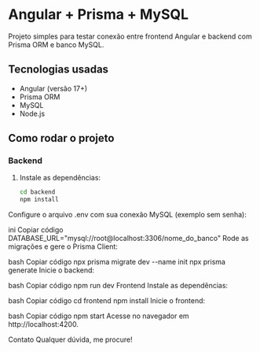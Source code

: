 # Angular + Prisma + MySQL

Projeto simples para testar conexão entre frontend Angular e backend com Prisma ORM e banco MySQL.

## Tecnologias usadas

- Angular (versão 17+)
- Prisma ORM
- MySQL
- Node.js

## Como rodar o projeto

### Backend

1. Instale as dependências:
   ```bash
   cd backend
   npm install
Configure o arquivo .env com sua conexão MySQL (exemplo sem senha):

ini
Copiar código
DATABASE_URL="mysql://root@localhost:3306/nome_do_banco"
Rode as migrações e gere o Prisma Client:

bash
Copiar código
npx prisma migrate dev --name init
npx prisma generate
Inicie o backend:

bash
Copiar código
npm run dev
Frontend
Instale as dependências:

bash
Copiar código
cd frontend
npm install
Inicie o frontend:

bash
Copiar código
npm start
Acesse no navegador em http://localhost:4200.

Contato
Qualquer dúvida, me procure!
